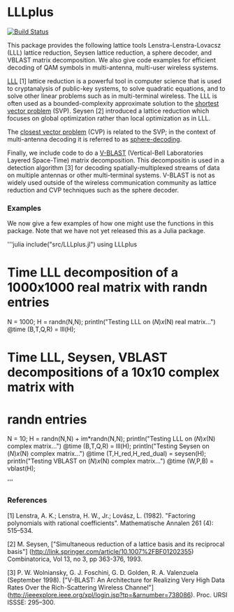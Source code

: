 # LLLplus


[![Build Status](https://travis-ci.org/christianpeel/LLLplus.jl.svg?branch=master)](https://travis-ci.org/christianpeel/LLLplus.jl)

This package provides the following lattice tools
Lenstra-Lenstra-Lovacsz (LLL) lattice reduction, Seysen lattice
reduction, a sphere decoder, and VBLAST matrix decomposition. We also
give code examples for efficient decoding of QAM symbols in
multi-antenna, multi-user wireless systems.

[LLL](https://en.wikipedia.org/wiki/Lenstra%E2%80%93Lenstra%E2%80%93Lov%C3%A1sz_lattice_basis_reduction_algorithm) [1]
lattice reduction is a powerful tool in computer science that is used
to cryptanalysis of public-key systems, to solve quadratic equations,
and to solve other linear problems such as in multi-terminal wireless.
The LLL is often used as a bounded-complexity approximate solution to
the
[shortest vector problem](https://en.wikipedia.org/wiki/Lattice_problem#Shortest_vector_problem_.28SVP.29)
(SVP).
Seysen [2] introduced a lattice reduction which focuses on global
optimization rather than local optimization as in LLL.

The
[closest vector problem](https://en.wikipedia.org/wiki/Lattice_problem#Closest_vector_problem_.28CVP.29)
(CVP) is related to the SVP; in the context of multi-antenna decoding
it is referred to as
[sphere-decoding](https://en.wikipedia.org/wiki/Lattice_problem#Sphere_decoding).

Finally, we include code to do a
[V-BLAST](https://en.wikipedia.org/wiki/Bell_Laboratories_Layered_Space-Time)
(Vertical-Bell Laboratories Layered Space-Time) matrix
decomposition. This decompositin is used in a detection algorithm [3] for
decoding spatially-multiplexed streams of data on multiple antennas or
other multi-terminal systems. V-BLAST is not as widely used outside of
the wireless communication community as lattice reduction and CVP
techniques such as the sphere decoder.

### Examples

We now give a few examples of how one might use the functions in this
package. Note that we have not yet released this as a Julia package.

'''julia
include("src/LLLplus.jl")
using LLLplus

# Time LLL decomposition of a 1000x1000 real matrix with randn entries 
N = 1000;
H = randn(N,N);
println("Testing LLL on $(N)x$(N) real matrix...")
@time (B,T,Q,R) = lll(H);

# Time LLL, Seysen, VBLAST decompositions of a 10x10 complex matrix with
# randn entries
N = 10;
H = randn(N,N) + im*randn(N,N);
println("Testing LLL on $(N)x$(N) complex matrix...")
@time (B,T,Q,R) = lll(H);
println("Testing Seysen on $(N)x$(N) complex matrix...")
@time (T,H_red,H_red_dual) = seysen(H);
println("Testing VBLAST on $(N)x$(N) complex matrix...")
@time (W,P,B) = vblast(H);

'''

### References

[1] Lenstra, A. K.; Lenstra, H. W., Jr.; Lovász, L. (1982). "Factoring
polynomials with rational coefficients". Mathematische Annalen 261
(4): 515–534.

[2] M. Seysen,
["Simultaneous reduction of a lattice basis and its reciprocal basis"]
(http://link.springer.com/article/10.1007%2FBF01202355) Combinatorica,
Vol 13, no 3, pp 363-376, 1993.

[3] P. W. Wolniansky, G. J. Foschini, G. D. Golden, R. A. Valenzuela
(September 1998). ["V-BLAST: An Architecture for Realizing Very High
Data Rates Over the Rich-Scattering Wireless Channel"]
(http://ieeexplore.ieee.org/xpl/login.jsp?tp=&arnumber=738086). Proc. URSI
ISSSE: 295–300. 
